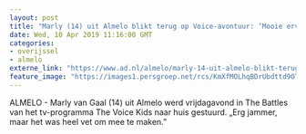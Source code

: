 ```yaml
---
layout: post
title: "Marly (14) uit Almelo blikt terug op Voice-avontuur: ‘Mooie ervaring’"
date: Wed, 10 Apr 2019 11:16:00 GMT
categories: 
- overijssel 
- almelo 
externe_link: "https://www.ad.nl/almelo/marly-14-uit-almelo-blikt-terug-op-voice-avontuur-mooie-ervaring~a13d0d12/"
feature_image: "https://images1.persgroep.net/rcs/KmXfMOLhqBDrUbdttd9OTmxlV64/diocontent/144289148/_fitwidth/400/?appId=21791a8992982cd8da851550a453bd7f&quality=0.7"
---
```


ALMELO - Marly van Gaal (14) uit Almelo werd vrijdagavond in The Battles van het tv-programma The Voice Kids naar huis gestuurd. „Erg jammer, maar het was heel vet om mee te maken.”
